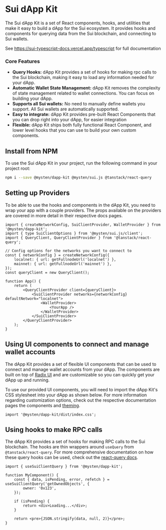 # Sui dApp Kit

The Sui dApp Kit is a set of React components, hooks, and utilities that make it easy to build a
dApp for the Sui ecosystem. It provides hooks and components for querying data from the Sui
blockchain, and connecting to Sui wallets.

See https://sui-typescript-docs.vercel.app/typescript for full documentation

### Core Features

- **Query Hooks:** dApp Kit provides a set of hooks for making rpc calls to the Sui blockchain,
  making it easy to load any information needed for your dApp.
- **Automatic Wallet State Management:** dApp Kit removes the complexity of state management related
  to wallet connections. You can focus on building your dApp.
- **Supports all Sui wallets:** No need to manually define wallets you support. All Sui wallets are
  automatically supported.
- **Easy to integrate:** dApp Kit provides pre-built React Components that you can drop right into
  your dApp, for easier integration
- **Flexible:** dApp Kit ships both fully functional React Component, and lower level hooks that you
  can use to build your own custom components.

## Install from NPM

To use the Sui dApp Kit in your project, run the following command in your project root:

```sh npm2yarn
npm i --save @mysten/dapp-kit @mysten/sui.js @tanstack/react-query
```

## Setting up Providers

To be able to use the hooks and components in the dApp Kit, you need to wrap your app with a couple
providers. The props available on the providers are covered in more detail in their respective docs
pages.

```tsx
import { createNetworkConfig, SuiClientProvider, WalletProvider } from '@mysten/dapp-kit';
import { type SuiClientOptions } from '@mysten/sui.js/client';
import { QueryClient, QueryClientProvider } from '@tanstack/react-query';

// Config options for the networks you want to connect to
const { networkConfig } = createNetworkConfig({
	localnet: { url: getFullnodeUrl('localnet') },
	mainnet: { url: getFullnodeUrl('mainnet') },
});
const queryClient = new QueryClient();

function App() {
	return (
		<QueryClientProvider client={queryClient}>
			<SuiClientProvider networks={networkConfig} defaultNetwork="localnet">
				<WalletProvider>
					<YourApp />
				</WalletProvider>
			</SuiClientProvider>
		</QueryClientProvider>
	);
}
```

## Using UI components to connect and manage wallet accounts

The dApp Kit provides a set of flexible UI components that can be used to connect and manage wallet
accounts from your dApp. The components are built on top of [Radix UI](radix-ui.com/primitives) and
are customizable so you can quickly get your dApp up and running.

To use our provided UI components, you will need to import the dApp Kit's CSS stylesheet into your
dApp as shown below. For more information regarding customization options, check out the respective
documentation pages the components and
[theming](https://sui-typescript-docs.vercel.app/dapp-kit/themes).

```tsx
import '@mysten/dapp-kit/dist/index.css';
```

## Using hooks to make RPC calls

The dApp Kit provides a set of hooks for making RPC calls to the Sui blockchain. The hooks are thin
wrappers around `useQuery` from `@tanstack/react-query`. For more comprehensive documentation on how
these query hooks can be used, check out the
[react-query docs](https://tanstack.com/query/latest/docs/react/overview).

```tsx
import { useSuiClientQuery } from '@mysten/dapp-kit';

function MyComponent() {
	const { data, isPending, error, refetch } = useSuiClientQuery('getOwnedObjects', {
		owner: '0x123',
	});

	if (isPending) {
		return <div>Loading...</div>;
	}

	return <pre>{JSON.stringify(data, null, 2)}</pre>;
}
```
